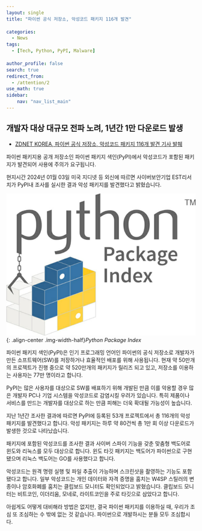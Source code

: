 ```yaml
---
layout: single 
title: "파이썬 공식 저장소, 악성코드 패키지 116개 발견"

categories: 
  - News
tags:
  - [Tech, Python, PyPI, Malware]

author_profile: false
search: true
redirect_from:
  - /attention/2
use_math: true
sidebar:
    nav: "nav_list_main"
---
```

## 개발자 대상 대규모 전파 노려, 1년간 1만 다운로드 발생

- [ZDNET KOREA, 파이썬 공식 저장소, 악성코드 패키지 116개 발견 기사 발췌](https://zdnet.co.kr/view/?no=20240104094359)

파이썬 패키지용 공개 저장소인 파이썬 패키지 색인(PyPI)에서 악성코드가 포함된 패키지가 발견되어 사용에 주의가 요구됩니다.

현지시간 2024년 01월 03일 미국 지디넷 등 외신에 따르면 사이버보안기업 EST리서치가 PyPI내 조사를 실시한 결과 악성 패키지를 발견했다고 밝혔습니다.

![python_package_img](/images/news/2024-01-06-news2/python_package_img.jpeg){: .align-center .img-width-half}*Python Package Index*

파이썬 패키지 색인(PyPI)은 인기 프로그래밍 언어인 파이썬의 공식 저장소로 개발자가 만든 소프트웨어(SW)를 저장하거나 효율적인 배포를 위해 사용됩니다. 현재 약 50만개의 프로젝트가 진행 중으로 약 520만개의 패키지가 릴리즈 되고 있고, 저장소를 이용하는 사용자는 77만 명이라고 합니다. 

PyPI는 많은 사용자를 대상으로 SW를 배표하기 위해 개발된 만큼 이를 악용할 경우 많은 개발자 PC나 기업 시스템을 악성코드로 감염시킬 우려가 있습니다. 특히 제품이나 서비스를 만드는 개발자를 대상으로 하는 만큼 피해는 더욱 확대될 가능성이 높습니다.

지난 1년간 조사한 결과에 따르면 PyPI에 등록된 53개 프로젝트에서 총 116개의 악성 패키지를 발견했다고 합니다. 악성 패키지는 하루 약 80건씩 총 1만 회 이상 다운로드가 발생한 것으로 나타났습니다.

패키지에 포함된 악성코드를 조사한 결과 사이버 스파이 기능을 갖춘 맞춤형 백도어로 윈도와 리눅스를 모두 대상으로 합니다. 윈도 타깃 패키지는 백도어가 파이썬으로 구현됐으며 리눅스 백도어는 GO를 사용했다고 합니다.

악성코드는 원격 명령 실행 및 파일 추출이 가능하며 스크린샷을 촬영하는 기능도 포함됐다고 합니다. 일부 악성코드는 개인 데이터와 자격 증명을 훔치는 W4SP 스틸러의 변종이나 암호화폐를 훔치는 클립보드 모니터도 확인되었다고 밝혔습니다. 클립보드 모니터는 비트코인, 이더리움, 모네로, 라이트코인을 주로 타깃으로 삼았다고 합니다.

아쉽게도 어떻게 대비해라 방법은 없지만, 결국 파이썬 패키지를 이용하실 때, 우리가 조심 또 조심하는 수 밖에 없는 것 같습니다. 파이썬으로 개발하시는 분들 모두 조심합시다.